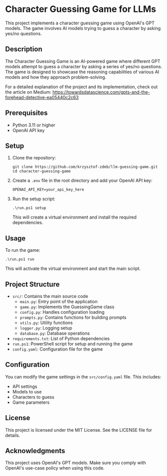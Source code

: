 # Character Guessing Game for LLMs

This project implements a character guessing game using OpenAI's GPT models. The game involves AI models trying to guess a character by asking yes/no questions.

## Description

The Character Guessing Game is an AI-powered game where different GPT models attempt to guess a character by asking a series of yes/no questions. The game is designed to showcase the reasoning capabilities of various AI models and how they approach problem-solving.

For a detailed explanation of the project and its implementation, check out the article on Medium: https://towardsdatascience.com/gpts-and-the-forehead-detective-ea05440c2c63

## Prerequisites

- Python 3.11 or higher
- OpenAI API key

## Setup

1. Clone the repository:
   ```
   git clone https://github.com/krzysztof-zdeb/llm-guessing-game.git
   cd character-guessing-game
   ```

2. Create a `.env` file in the root directory and add your OpenAI API key:
   ```
   OPENAI_API_KEY=your_api_key_here
   ```

3. Run the setup script:
   ```
   .\run.ps1 setup
   ```

   This will create a virtual environment and install the required dependencies.

## Usage

To run the game:
```
.\run.ps1 run
```

This will activate the virtual environment and start the main script.

## Project Structure

- `src/`: Contains the main source code
  - `main.py`: Entry point of the application
  - `game.py`: Implements the GuessingGame class
  - `config.py`: Handles configuration loading
  - `prompts.py`: Contains functions for building prompts
  - `utils.py`: Utility functions
  - `logger.py`: Logging setup
  - `database.py`: Database operations
- `requirements.txt`: List of Python dependencies
- `run.ps1`: PowerShell script for setup and running the game
- `config.yaml`: Configuration file for the game

## Configuration

You can modify the game settings in the `src/config.yaml` file. This includes:

- API settings
- Models to use
- Characters to guess
- Game parameters

## License

This project is licensed under the MIT License. See the LICENSE file for details.

## Acknowledgments

This project uses OpenAI's GPT models. Make sure you comply with OpenAI's use-case policy when using this code.
